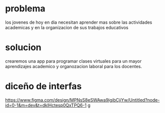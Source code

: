 # problema
los jovenes de hoy en dia  necesitan aprender mas sobre las actividades academicas y en la organizacion de sus trabajos educativos
# solucion
crearemos una app para programar clases virtuales para un mayor aprendizajes academico y organozacion laboral para los docentes.
# diceño de interfas
https://www.figma.com/design/MPNsS8eSWAwa9igibCjiYw/Untitled?node-id=0-1&m=dev&t=dklHctesp0QxTPQ6-1
g
